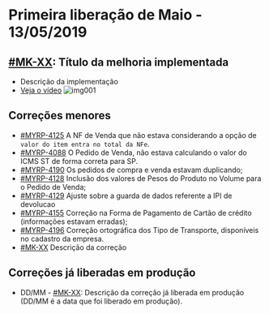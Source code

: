 # Primeira liberação de Maio - 13/05/2019


## [#MK-XX](https://devmyrp.atlassian.net/browse/MK-XX): Título da melhoria implementada
* Descrição da implementação
* [Veja o vídeo](http://recordit.co/2MyFCjFpdq)
![img001](https://i.imgur.com/XXXX.png)

## Correções menores
* [#MYRP-4125](https://devmyrp.atlassian.net/browse/MYRP-4125) A NF de Venda que não estava considerando a opção de `valor do item entra no total da NFe`.
* [#MYRP-4088](https://devmyrp.atlassian.net/browse/MYRP-4088) O Pedido de Venda, não estava calculando o valor do ICMS ST de forma correta para SP.
* [#MYRP-4190](https://devmyrp.atlassian.net/browse/MYRP-4190) Os pedidos de compra e venda estavam duplicando;
* [#MYRP-4128](https://devmyrp.atlassian.net/browse/MYRP-4128) Inclusão dos valores de Pesos do Produto no Volume para o Pedido de Venda;
* [#MYRP-4129](https://devmyrp.atlassian.net/browse/MYRP-4129) Ajuste sobre a guarda de dados referente a IPI de devolucao
* [#MYRP-4155](https://devmyrp.atlassian.net/browse/MYRP-4155) Correção na Forma de Pagamento de Cartão de crédito (informações estavam erradas);
* [#MYRP-4196](https://devmyrp.atlassian.net/browse/MYRP-4196) Correção ortográfica dos Tipo de Transporte, disponíveis no cadastro da empresa.
* [#MK-XX](https://devmyrp.atlassian.net/browse/MK-XX) Descrição da correção


## Correções já liberadas em produção
* DD/MM - [#MK-XX](https://devmyrp.atlassian.net/browse/MK-XX): Descrição da correção já liberada em produção (DD/MM é a data que foi liberado em produção).
